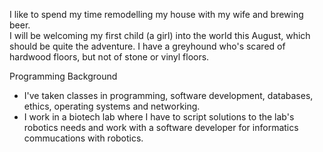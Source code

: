 I like to spend my time remodelling my house with my wife and brewing beer.  
I will be welcoming my first child (a girl) into the world this August, which should be quite the adventure.
I have a greyhound who's scared of hardwood floors, but not of stone or vinyl floors.

Programming Background
* I've taken classes in programming, software development, databases, ethics, operating systems and networking.
* I work in a biotech lab where I have to script solutions to the lab's robotics needs and work with a software developer for informatics commucations with robotics.
